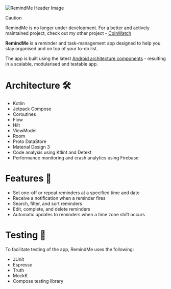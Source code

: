 ![RemindMe Header Image](https://github.com/shorthouse/RemindMe/assets/73708076/151449b8-f2c2-4f73-9759-d9dc64c3f6e1)

> [!CAUTION]  
> RemindMe is no longer under development. For a better and actively maintained project, check out my other project - [CoinWatch](https://github.com/shorthouse/CoinWatch)


**RemindMe** is a reminder and task-management app designed to help you stay organised and on top of your to-do list.

The app is built using the latest [Android architecture components](https://developer.android.com/topic/architecture/recommendations) - resulting in a scalable, modularised and testable app.

# Architecture 🛠
- Kotlin
- Jetpack Compose
- Coroutines
- Flow
- Hilt
- ViewModel
- Room
- Proto DataStore
- Material Design 3
- Code analysis using Ktlint and Detekt
- Performance monitoring and crash analytics using Firebase

# Features 📱
 - Set one-off or repeat reminders at a specified time and date
 - Receive a notification when a reminder fires
 - Search, filter, and sort reminders
 - Edit, complete, and delete reminders
 - Automatic updates to reminders when a time zone shift occurs

# Testing 🧪
To facilitate testing of the app, RemindMe uses the following:
 - JUnit
 - Espresso
 - Truth
 - MockK
 - Compose testing library
